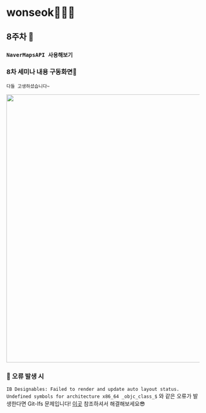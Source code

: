 # wonseok🙋🏽‍♂️
## 8주차 
### `NaverMapsAPI 사용해보기`
### 8차 세미나 내용 구동화면📲
`다들 고생하셨습니다~`

<img height="700" src="./NaverMapsAPITest/week8_simul.gif">

### 📌 오류 발생 시
`IB Designables: Failed to render and update auto layout status.`
`Undefined symbols for architecture x86_64 _objc_class_$`
와 같은 오류가 발생한다면 Git-lfs 문제입니다!
[이곳](https://crazybrain.tistory.com/51) 참조하셔서 해결해보세요😎
